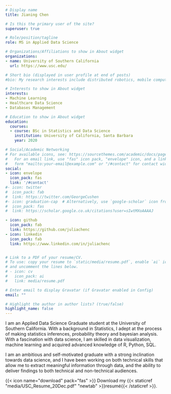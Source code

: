 ```yaml
---
# Display name
title: Jianing Chen

# Is this the primary user of the site?
superuser: true

# Role/position/tagline
role: MS in Applied Data Science 

# Organizations/Affiliations to show in About widget
organizations:
- name: University of Southern California
  url: https://www.usc.edu/

# Short bio (displayed in user profile at end of posts)
#bio: My research interests include distributed robotics, mobile computing and #programmable matter.

# Interests to show in About widget
interests:
- Machine Learning
- Healthcare Data Science 
- Databases Management

# Education to show in About widget
education:
  courses:
  - course: BSc in Statistics and Data Science 
    institution: University of California, Santa Barbara
    year: 2020

# Social/Academic Networking
# For available icons, see: https://sourcethemes.com/academic/docs/page-builder/#icons
#   For an email link, use "fas" icon pack, "envelope" icon, and a link in the
#   form "mailto:your-email@example.com" or "/#contact" for contact widget.
social:
- icon: envelope
  icon_pack: fas
  link: '/#contact'
#- icon: twitter
#  icon_pack: fab
#  link: https://twitter.com/GeorgeCushen
#- icon: graduation-cap  # Alternatively, use `google-scholar` icon from `ai` icon pack
#  icon_pack: fas
#  link: https://scholar.google.co.uk/citations?user=sIwtMXoAAAAJ

- icon: github
  icon_pack: fab
  link: https://github.com/juliachenc
- icon: linkedin
  icon_pack: fab
  link: https://www.linkedin.com/in/juliachenc


# Link to a PDF of your resume/CV.
# To use: copy your resume to `static/media/resume.pdf`, enable `ai` icons in `params.toml`, 
# and uncomment the lines below.
# - icon: cv
#   icon_pack: ai
#   link: media/resume.pdf

# Enter email to display Gravatar (if Gravatar enabled in Config)
email: ""

# Highlight the author in author lists? (true/false)
highlight_name: false
---
```


I am an Applied Data Science Graduate student at the University of Southern California. With a background in Statistics, I adept at the process of making statistics inferences, probability theory and bayesian analysis. With a fascination with data science, I am skilled in data visualization, machine learning and acquired advanced knowledge of R, Python, SQL. 

I am an ambitious and self-motivated graduate with a strong inclination towards data science, and I have been working on both technical skills that allow me to extract meaningful information through data, and the ability to deliver findings to both technical and non-technical audiences. 

{{< icon name="download" pack="fas" >}} Download my {{< staticref "media/USC_Resume_20Dec.pdf" "newtab" >}}resumé{{< /staticref >}}.
